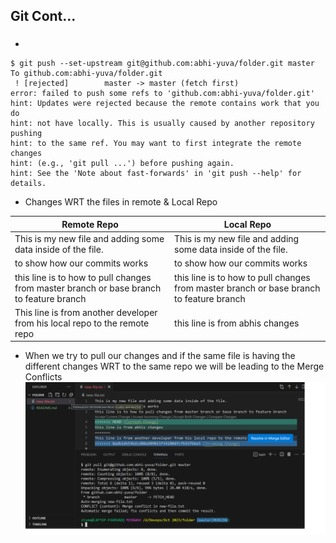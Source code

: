 ## Git Cont...

### 
-
```
$ git push --set-upstream git@github.com:abhi-yuva/folder.git master
To github.com:abhi-yuva/folder.git
 ! [rejected]        master -> master (fetch first)
error: failed to push some refs to 'github.com:abhi-yuva/folder.git'
hint: Updates were rejected because the remote contains work that you do
hint: not have locally. This is usually caused by another repository pushing
hint: to the same ref. You may want to first integrate the remote changes
hint: (e.g., 'git pull ...') before pushing again.
hint: See the 'Note about fast-forwards' in 'git push --help' for details.
```
- Changes WRT the files in remote & Local Repo

| Remote Repo | Local Repo |
| ------------ | ---------- | 
| This is my new file and adding some data inside of the file. | This is my new file and adding some data inside of the file. |
| to show how our commits works | to show how our commits works |
| this line is to how to pull changes from master branch or base branch to feature branch | this line is to how to pull changes from master branch or base branch to feature branch |
| This line is from another developer from his local repo to the remote repo | this line is from abhis changes |

- When we try to pull our changes and if the same file is having the different changes WRT to the same repo we will be leading to the Merge Conflicts
![Privew](./Images/git18.png)
